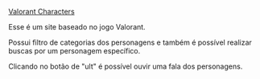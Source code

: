 <a href="https://haayron.github.io/valorantCharacters/">Valorant Characters</a>

Esse é um site baseado no jogo Valorant. 

<p>Possui filtro de categorias dos personagens e também é possível realizar buscas por um personagem específico.</p><p>Clicando no botão de "ult" é possível ouvir uma fala dos personagens.</p>
